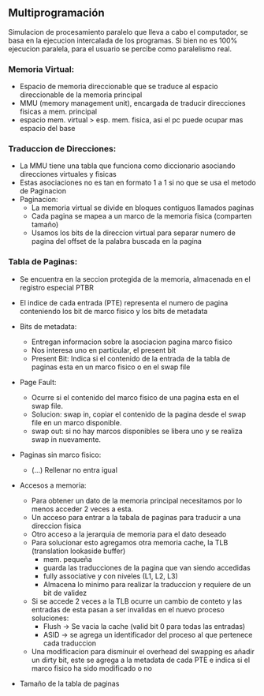 
## Multiprogramación

Simulacion de procesamiento paralelo que lleva a cabo el computador, se basa en la ejecucion intercalada de los programas. Si bien no es 100% ejecucion paralela, para el usuario se percibe como paralelismo real.
### Memoria Virtual:
- Espacio de memoria direccionable que se traduce al espacio direccionable de la memoria principal 
- MMU (memory management unit), encargada de traducir direcciones fisicas a mem. principal
-  espacio mem. virtual > esp. mem. fisica, asi el pc puede ocupar mas espacio del base
### Traduccion de Direcciones:
- La MMU tiene una tabla que funciona como diccionario asociando direcciones virtuales y fisicas
- Estas asociaciones no es tan en formato 1 a 1 si no que se usa el metodo de Paginacion
- Paginacion:
	- La memoria virtual se divide en bloques contiguos llamados paginas
	+ Cada pagina se mapea a un marco de la memoria fisica (comparten tamaño)
	+ Usamos los bits de la direccion virtual para separar numero de pagina del offset de la palabra buscada en la pagina
### Tabla de Paginas:
+  Se encuentra en la seccion protegida de la memoria, almacenada en el registro especial PTBR 
+ El indice de cada entrada (PTE) representa el numero de pagina conteniendo los bit de marco fisico y los bits de metadata 
+ Bits de metadata: 
	 + Entregan informacion sobre la asociacion pagina marco fisico
	 + Nos interesa uno en particular, el present bit
	 + Present Bit: Indica si el contenido de la entrada de la tabla de paginas esta en un marco fisico o en el swap file
+ Page Fault:
	+ Ocurre si el contenido del marco fisico de una pagina esta en el swap file. 
	+ Solucion: swap in, copiar el contenido de la pagina desde el swap file en un marco disponible.
	+ swap out: si no hay marcos disponibles se libera uno y se realiza swap in nuevamente.
+ Paginas sin marco fisico:
	+ (...) Rellenar no entra igual
+ Accesos a memoria:
	+ Para obtener un dato de la memoria principal necesitamos por lo menos acceder 2 veces a esta.
	+ Un acceso para entrar a la tabala de paginas para traducir a una direccion fisica 
	+ Otro acceso a la jerarquia de memoria para el dato deseado
	+ Para solucionar esto agregamos otra memoria cache, la TLB (translation lookaside buffer)
		+ mem. pequeña
		+ guarda las traducciones de la pagina que van siendo accedidas
		+ fully associative y con niveles (L1, L2, L3)
		+ Almacena lo minimo para realizar la traduccion y requiere de un bit de validez
	+ Si se accede 2 veces a la TLB ocurre un cambio de conteto y las entradas de esta pasan a ser invalidas en el nuevo proceso soluciones:
		+ Flush -> Se vacia la cache (valid bit 0 para todas las entradas)
		+ ASID -> se agrega un identificador del proceso al que pertenece cada traduccion
	+ Una modificacion para disminuir el overhead del swapping es añadir un dirty bit, este se agrega a la metadata de cada PTE e indica si el marco fisico ha sido modificado o no
	
+ Tamaño de la tabla de paginas
